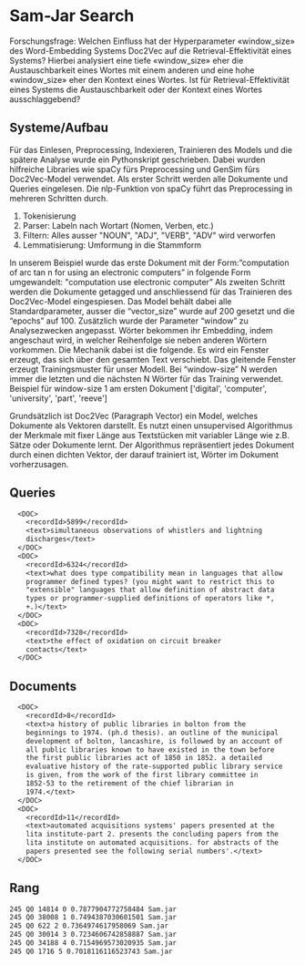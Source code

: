 # Sam-Jar Search

Forschungsfrage: Welchen Einfluss hat der Hyperparameter «window_size» des Word-Embedding Systems Doc2Vec auf die Retrieval-Effektivität eines Systems? Hierbei analysiert eine tiefe «window_size» eher die Austauschbarkeit eines Wortes mit einem anderen und eine hohe «window_size» eher den Kontext eines Wortes. Ist für Retrieval-Effektivität eines Systems die Austauschbarkeit oder der Kontext eines Wortes ausschlaggebend?

## Systeme/Aufbau
Für das Einlesen, Preprocessing, Indexieren, Trainieren des Models und die spätere Analyse wurde ein Pythonskript geschrieben. Dabei wurden hilfreiche Libraries wie spaCy fürs Preprocessing und GenSim fürs Doc2Vec-Model verwendet. Als erster Schritt werden alle Dokumente und Queries eingelesen. Die nlp-Funktion von spaCy führt das Preprocessing in mehreren Schritten durch. 
1.	Tokenisierung
2.	Parser: Labeln nach Wortart (Nomen, Verben, etc.) 
3.	Filtern: Alles ausser "NOUN", "ADJ", "VERB", "ADV" wird verworfen
4.	Lemmatisierung: Umformung in die Stammform

In unserem Beispiel wurde das erste Dokument mit der Form:”computation of arc tan n for using an electronic computers” in folgende Form umgewandelt: "computation use electronic computer”
Als zweiten Schritt werden die Dokumente getagged und anschliessend für das Trainieren des Doc2Vec-Model eingespiesen. Das Model behält dabei alle Standardparameter, ausser die “vector_size” wurde auf 200 gesetzt und die “epochs” auf 100. Zusätzlich wurde der Parameter “window” zu Analysezwecken angepasst. Wörter bekommen ihr Embedding, indem angeschaut wird, in welcher Reihenfolge sie neben anderen Wörtern vorkommen. Die Mechanik dabei ist die folgende. Es wird ein Fenster erzeugt, das sich über den gesamten Text verschiebt. Das gleitende Fenster erzeugt Trainingsmuster für unser Modell. Bei “window-size” N werden immer die letzten und die nächsten N Wörter für das Training verwendet.
Beispiel für window-size 1 am ersten Dokument ['digital', 'computer', 'university', 'part', 'reeve']

Grundsätzlich ist Doc2Vec (Paragraph Vector) ein Model, welches Dokumente als Vektoren darstellt. Es nutzt einen unsupervised Algorithmus der Merkmale mit fixer Länge aus Textstücken mit variabler Länge wie z.B. Sätze oder Dokumente lernt. Der Algorithmus repräsentiert jedes Dokument durch einen dichten Vektor, der darauf trainiert ist, Wörter im Dokument vorherzusagen.

## Queries
```txt
  <DOC>
    <recordId>5899</recordId>
    <text>simultaneous observations of whistlers and lightning
    discharges</text>
  </DOC>
  <DOC>
    <recordId>6324</recordId>
    <text>what does type compatibility mean in languages that allow
    programmer defined types? (you might want to restrict this to
    "extensible" languages that allow definition of abstract data
    types or programmer-supplied definitions of operators like *,
    +.)</text>
  </DOC>
  <DOC>
    <recordId>7328</recordId>
    <text>the effect of oxidation on circuit breaker
    contacts</text>
  </DOC>
```



## Documents
```txt
  <DOC>
    <recordId>8</recordId>
    <text>a history of public libraries in bolton from the
    beginnings to 1974. (ph.d thesis). an outline of the municipal
    development of bolton, lancashire, is followed by an account of
    all public libraries known to have existed in the town before
    the first public libraries act of 1850 in 1852. a detailed
    evaluative history of the rate-supported public library service
    is given, from the work of the first library committee in
    1852-53 to the retirement of the chief librarian in
    1974.</text>
  </DOC>
  <DOC>
    <recordId>11</recordId>
    <text>automated acquisitions systems' papers presented at the
    lita institute-part 2. presents the concluding papers from the
    lita institute on automated acquisitions. for abstracts of the
    papers presented see the following serial numbers'.</text>
  </DOC>
```

## Rang
```txt
245 Q0 14814 0 0.7877904772758484 Sam.jar
245 Q0 38008 1 0.7494387030601501 Sam.jar
245 Q0 622 2 0.7364974617958069 Sam.jar
245 Q0 30014 3 0.7234606742858887 Sam.jar
245 Q0 34188 4 0.7154969573020935 Sam.jar
245 Q0 1716 5 0.7018116116523743 Sam.jar
```
